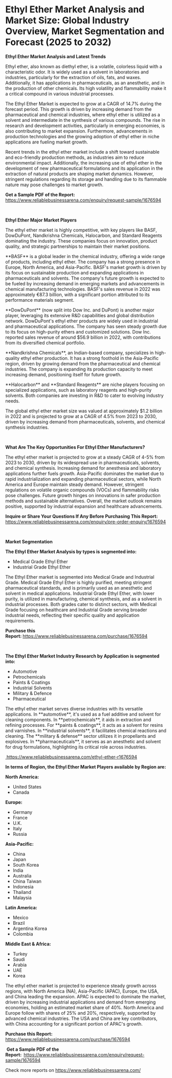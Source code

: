 <p><h1>Ethyl Ether Market Analysis and Market Size: Global Industry Overview, Market Segmentation and Forecast (2025 to 2032)</h1></p><p><strong>Ethyl Ether Market Analysis and Latest Trends</strong></p>
<p><p>Ethyl ether, also known as diethyl ether, is a volatile, colorless liquid with a characteristic odor. It is widely used as a solvent in laboratories and industries, particularly for the extraction of oils, fats, and waxes. Additionally, it has applications in pharmaceuticals, as an anesthetic, and in the production of other chemicals. Its high volatility and flammability make it a critical compound in various industrial processes.</p><p>The Ethyl Ether Market is expected to grow at a CAGR of 14.7% during the forecast period. This growth is driven by increasing demand from the pharmaceutical and chemical industries, where ethyl ether is utilized as a solvent and intermediate in the synthesis of various compounds. The rise in research and development activities, particularly in emerging economies, is also contributing to market expansion. Furthermore, advancements in production technologies and the growing adoption of ethyl ether in niche applications are fueling market growth.</p><p>Recent trends in the ethyl ether market include a shift toward sustainable and eco-friendly production methods, as industries aim to reduce environmental impact. Additionally, the increasing use of ethyl ether in the development of new pharmaceutical formulations and its application in the extraction of natural products are shaping market dynamics. However, stringent regulations regarding its storage and handling due to its flammable nature may pose challenges to market growth.</p></p>
<p><strong>Get a Sample PDF of the Report:&nbsp;</strong> <a href="https://www.reliablebusinessarena.com/enquiry/request-sample/1676594?utm_campaign=1766&utm_medium=2&utm_source=Github&utm_content=ia&utm_term=25012025&utm_id=ethyl-ether">https://www.reliablebusinessarena.com/enquiry/request-sample/1676594</a></p>
<p>&nbsp;</p>
<p><strong>Ethyl Ether Major Market Players</strong></p>
<p><p>The ethyl ether market is highly competitive, with key players like BASF, DowDuPont, Nandkrishna Chemicals, Halocarbon, and Standard Reagents dominating the industry. These companies focus on innovation, product quality, and strategic partnerships to maintain their market positions.</p><p>**BASF** is a global leader in the chemical industry, offering a wide range of products, including ethyl ether. The company has a strong presence in Europe, North America, and Asia-Pacific. BASF's market growth is driven by its focus on sustainable production and expanding applications in pharmaceuticals and solvents. The company's future growth is expected to be fueled by increasing demand in emerging markets and advancements in chemical manufacturing technologies. BASF's sales revenue in 2022 was approximately €87.3 billion, with a significant portion attributed to its performance materials segment.</p><p>**DowDuPont** (now split into Dow Inc. and DuPont) is another major player, leveraging its extensive R&D capabilities and global distribution network. DowDuPont's ethyl ether products are widely used in industrial and pharmaceutical applications. The company has seen steady growth due to its focus on high-purity ethers and customized solutions. Dow Inc. reported sales revenue of around $56.9 billion in 2022, with contributions from its diversified chemical portfolio.</p><p>**Nandkrishna Chemicals**, an Indian-based company, specializes in high-quality ethyl ether production. It has a strong foothold in the Asia-Pacific region, driven by growing demand from the pharmaceutical and chemical industries. The company is expanding its production capacity to meet increasing demand, positioning itself for future growth.</p><p>**Halocarbon** and **Standard Reagents** are niche players focusing on specialized applications, such as laboratory reagents and high-purity solvents. Both companies are investing in R&D to cater to evolving industry needs.</p><p>The global ethyl ether market size was valued at approximately $1.2 billion in 2022 and is projected to grow at a CAGR of 4.5% from 2023 to 2030, driven by increasing demand from pharmaceuticals, solvents, and chemical synthesis industries.</p></p>
<p>&nbsp;</p>
<p><strong>What Are The Key Opportunities For Ethyl Ether Manufacturers?</strong></p>
<p><p>The ethyl ether market is projected to grow at a steady CAGR of 4-5% from 2023 to 2030, driven by its widespread use in pharmaceuticals, solvents, and chemical synthesis. Increasing demand for anesthesia and laboratory applications further fuels growth. Asia-Pacific dominates the market due to rapid industrialization and expanding pharmaceutical sectors, while North America and Europe maintain steady demand. However, stringent regulations on volatile organic compounds (VOCs) and flammability risks pose challenges. Future growth hinges on innovations in safer production methods and sustainable alternatives. Overall, the market outlook remains positive, supported by industrial expansion and healthcare advancements.</p></p>
<p><strong>Inquire or Share Your Questions If Any Before Purchasing This Report:</strong> <a href="https://www.reliablebusinessarena.com/enquiry/pre-order-enquiry/1676594?utm_campaign=1766&utm_medium=2&utm_source=Github&utm_content=ia&utm_term=25012025&utm_id=ethyl-ether">https://www.reliablebusinessarena.com/enquiry/pre-order-enquiry/1676594</a></p>
<p>&nbsp;</p>
<p><strong>Market Segmentation</strong></p>
<p><strong>The Ethyl Ether Market Analysis by types is segmented into:</strong></p>
<p><ul><li>Medical Grade Ethyl Ether</li><li>Industrial Grade Ethyl Ether</li></ul></p>
<p><p>The Ethyl Ether market is segmented into Medical Grade and Industrial Grade. Medical Grade Ethyl Ether is highly purified, meeting stringent pharmaceutical standards, and is primarily used as an anesthetic and solvent in medical applications. Industrial Grade Ethyl Ether, with lower purity, is utilized in manufacturing, chemical synthesis, and as a solvent in industrial processes. Both grades cater to distinct sectors, with Medical Grade focusing on healthcare and Industrial Grade serving broader industrial needs, reflecting their specific quality and application requirements.</p></p>
<p><strong>Purchase this Report:&nbsp;</strong><a href="https://www.reliablebusinessarena.com/purchase/1676594?utm_campaign=1766&utm_medium=2&utm_source=Github&utm_content=ia&utm_term=25012025&utm_id=ethyl-ether">https://www.reliablebusinessarena.com/purchase/1676594</a></p>
<p>&nbsp;</p>
<p><strong>The Ethyl Ether Market Industry Research by Application is segmented into:</strong></p>
<p><ul><li>Automotive</li><li>Petrochemicals</li><li>Paints & Coatings</li><li>Industrial Solvents</li><li>Military & Defence</li><li>Pharmaceutical</li></ul></p>
<p><p>The ethyl ether market serves diverse industries with its versatile applications. In **automotive**, it's used as a fuel additive and solvent for cleaning components. In **petrochemicals**, it aids in extraction and refining processes. For **paints & coatings**, it acts as a solvent for resins and varnishes. In **industrial solvents**, it facilitates chemical reactions and cleaning. The **military & defense** sector utilizes it in propellants and explosives. In **pharmaceuticals**, it serves as an anesthetic and solvent for drug formulations, highlighting its critical role across industries.</p></p>
<p><a href="https://www.reliablebusinessarena.com/ethyl-ether-r1676594?utm_campaign=1766&utm_medium=2&utm_source=Github&utm_content=ia&utm_term=25012025&utm_id=ethyl-ether">&nbsp;https://www.reliablebusinessarena.com/ethyl-ether-r1676594</a></p>
<p><strong>In terms of Region, the Ethyl Ether Market Players available by Region are:</strong></p>
<p>
    <p> <strong> North America: </strong>
        <ul>
            <li>United States</li>
            <li>Canada</li>
        </ul>
        </p> 
    <p> <strong> Europe: </strong>
        <ul>
            <li>Germany</li>
            <li>France</li>
            <li>U.K.</li>
            <li>Italy</li>
            <li>Russia</li>
        </ul>
        </p> 
    <p> <strong> Asia-Pacific: </strong>
        <ul>
            <li>China</li>
            <li>Japan</li>
            <li>South Korea</li>
            <li>India</li>
            <li>Australia</li>
            <li>China Taiwan</li>
            <li>Indonesia</li>
            <li>Thailand</li>
            <li>Malaysia</li>
        </ul>
        </p> 
    <p> <strong> Latin America: </strong>
        <ul>
            <li>Mexico</li>
            <li>Brazil</li>
            <li>Argentina Korea</li>
            <li>Colombia</li>
        </ul>
        </p> 
    <p> <strong> Middle East & Africa: </strong>
        <ul>
            <li>Turkey</li>
            <li>Saudi</li>
            <li>Arabia</li>
            <li>UAE</li>
            <li>Korea</li>
        </ul>
    </p>
    </p>
<p><p>The ethyl ether market is projected to experience steady growth across regions, with North America (NA), Asia-Pacific (APAC), Europe, the USA, and China leading the expansion. APAC is expected to dominate the market, driven by increasing industrial applications and demand from emerging economies, holding an estimated market share of 40%. North America and Europe follow with shares of 25% and 20%, respectively, supported by advanced chemical industries. The USA and China are key contributors, with China accounting for a significant portion of APAC's growth.</p></p>
<p><strong>Purchase this Report: </strong><a href="https://www.reliablebusinessarena.com/purchase/1676594?utm_campaign=1766&utm_medium=2&utm_source=Github&utm_content=ia&utm_term=25012025&utm_id=ethyl-ether">https://www.reliablebusinessarena.com/purchase/1676594</a></p>
<p>&nbsp;<strong>Get a Sample PDF of the Report:&nbsp;&nbsp;</strong><a href="https://www.reliablebusinessarena.com/enquiry/request-sample/1676594?utm_campaign=1766&utm_medium=2&utm_source=Github&utm_content=ia&utm_term=25012025&utm_id=ethyl-ether">https://www.reliablebusinessarena.com/enquiry/request-sample/1676594</a></p>
<p><strong></strong></p>
<p>Check more reports on <a href="https://www.reliablebusinessarena.com/?utm_campaign=1766&utm_medium=2&utm_source=Github&utm_content=ia&utm_term=25012025&utm_id=ethyl-ether">https://www.reliablebusinessarena.com/</a></p>